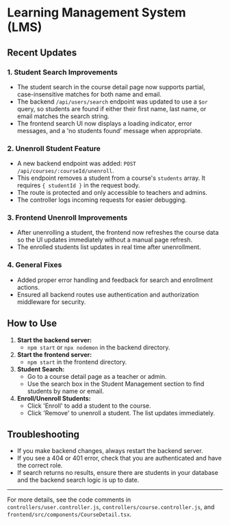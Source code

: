 # Learning Management System (LMS)

## Recent Updates

### 1. Student Search Improvements
- The student search in the course detail page now supports partial, case-insensitive matches for both name and email.
- The backend `/api/users/search` endpoint was updated to use a `$or` query, so students are found if either their first name, last name, or email matches the search string.
- The frontend search UI now displays a loading indicator, error messages, and a 'no students found' message when appropriate.

### 2. Unenroll Student Feature
- A new backend endpoint was added: `POST /api/courses/:courseId/unenroll`.
- This endpoint removes a student from a course's `students` array. It requires `{ studentId }` in the request body.
- The route is protected and only accessible to teachers and admins.
- The controller logs incoming requests for easier debugging.

### 3. Frontend Unenroll Improvements
- After unenrolling a student, the frontend now refreshes the course data so the UI updates immediately without a manual page refresh.
- The enrolled students list updates in real time after unenrollment.

### 4. General Fixes
- Added proper error handling and feedback for search and enrollment actions.
- Ensured all backend routes use authentication and authorization middleware for security.

## How to Use

1. **Start the backend server:**
   - `npm start` or `npx nodemon` in the backend directory.
2. **Start the frontend server:**
   - `npm start` in the frontend directory.
3. **Student Search:**
   - Go to a course detail page as a teacher or admin.
   - Use the search box in the Student Management section to find students by name or email.
4. **Enroll/Unenroll Students:**
   - Click 'Enroll' to add a student to the course.
   - Click 'Remove' to unenroll a student. The list updates immediately.

## Troubleshooting
- If you make backend changes, always restart the backend server.
- If you see a 404 or 401 error, check that you are authenticated and have the correct role.
- If search returns no results, ensure there are students in your database and the backend search logic is up to date.

---

For more details, see the code comments in `controllers/user.controller.js`, `controllers/course.controller.js`, and `frontend/src/components/CourseDetail.tsx`. 
